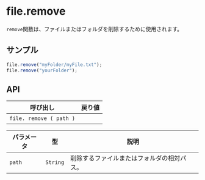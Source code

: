 # file.remove

`remove`関数は、ファイルまたはフォルダを削除するために使用されます。

## サンプル

```javascript
file.remove("myFolder/myFile.txt");
file.remove("yourFolder");
```

## API

| 呼び出し | 戻り値 |
|---|---|
| `file. remove ( path )` |  |

| パラメータ | 型 | 説明 |
|---|---|---|
| `path` | `String` | 削除するファイルまたはフォルダの相対パス。 |